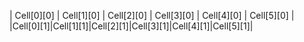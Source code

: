 | Cell[0][0] | Cell[1][0] | Cell[2][0] | Cell[3][0] | Cell[4][0] | Cell[5][0] |
|Cell[0][1]|Cell[1][1]|Cell[2][1]|Cell[3][1]|Cell[4][1]|Cell[5][1]|
